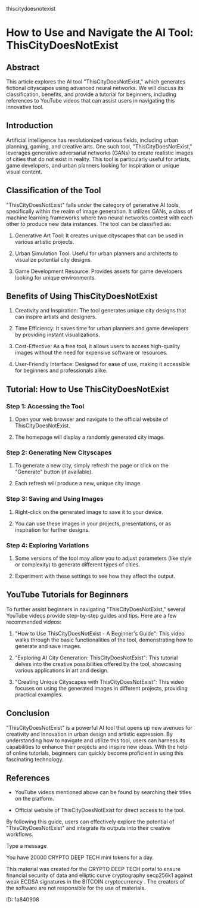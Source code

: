thiscitydoesnotexist
# How to Use and Navigate the AI Tool: ThisCityDoesNotExist



## Abstract



This article explores the AI tool "ThisCityDoesNotExist," which generates fictional cityscapes using advanced neural networks. We will discuss its classification, benefits, and provide a tutorial for beginners, including references to YouTube videos that can assist users in navigating this innovative tool.



## Introduction



Artificial intelligence has revolutionized various fields, including urban planning, gaming, and creative arts. One such tool, "ThisCityDoesNotExist," leverages generative adversarial networks (GANs) to create realistic images of cities that do not exist in reality. This tool is particularly useful for artists, game developers, and urban planners looking for inspiration or unique visual content.



## Classification of the Tool



"ThisCityDoesNotExist" falls under the category of generative AI tools, specifically within the realm of image generation. It utilizes GANs, a class of machine learning frameworks where two neural networks contest with each other to produce new data instances. The tool can be classified as:



1. Generative Art Tool: It creates unique cityscapes that can be used in various artistic projects.

2. Urban Simulation Tool: Useful for urban planners and architects to visualize potential city designs.

3. Game Development Resource: Provides assets for game developers looking for unique environments.



## Benefits of Using ThisCityDoesNotExist



1. Creativity and Inspiration: The tool generates unique city designs that can inspire artists and designers.

2. Time Efficiency: It saves time for urban planners and game developers by providing instant visualizations.

3. Cost-Effective: As a free tool, it allows users to access high-quality images without the need for expensive software or resources.

4. User-Friendly Interface: Designed for ease of use, making it accessible for beginners and professionals alike.



## Tutorial: How to Use ThisCityDoesNotExist



### Step 1: Accessing the Tool



1. Open your web browser and navigate to the official website of ThisCityDoesNotExist.

2. The homepage will display a randomly generated city image.



### Step 2: Generating New Cityscapes



1. To generate a new city, simply refresh the page or click on the "Generate" button (if available).

2. Each refresh will produce a new, unique city image.



### Step 3: Saving and Using Images



1. Right-click on the generated image to save it to your device.

2. You can use these images in your projects, presentations, or as inspiration for further designs.



### Step 4: Exploring Variations



1. Some versions of the tool may allow you to adjust parameters (like style or complexity) to generate different types of cities.

2. Experiment with these settings to see how they affect the output.



## YouTube Tutorials for Beginners



To further assist beginners in navigating "ThisCityDoesNotExist," several YouTube videos provide step-by-step guides and tips. Here are a few recommended videos:



1. "How to Use ThisCityDoesNotExist - A Beginner's Guide": This video walks through the basic functionalities of the tool, demonstrating how to generate and save images.

2. "Exploring AI City Generation: ThisCityDoesNotExist": This tutorial delves into the creative possibilities offered by the tool, showcasing various applications in art and design.

3. "Creating Unique Cityscapes with ThisCityDoesNotExist": This video focuses on using the generated images in different projects, providing practical examples.



## Conclusion



"ThisCityDoesNotExist" is a powerful AI tool that opens up new avenues for creativity and innovation in urban design and artistic expression. By understanding how to navigate and utilize this tool, users can harness its capabilities to enhance their projects and inspire new ideas. With the help of online tutorials, beginners can quickly become proficient in using this fascinating technology.



## References



- YouTube videos mentioned above can be found by searching their titles on the platform.

- Official website of ThisCityDoesNotExist for direct access to the tool.



By following this guide, users can effectively explore the potential of "ThisCityDoesNotExist" and integrate its outputs into their creative workflows.



Type a message

You have 20000 CRYPTO DEEP TECH mini tokens for a day.


This material was created for the  CRYPTO DEEP TECH portal  to ensure financial security of data and elliptic curve cryptography  secp256k1 against weak ECDSA  signatures   in the  BITCOIN cryptocurrency . The creators of the software are not responsible for the use of materials.

 ID: 1a840908

